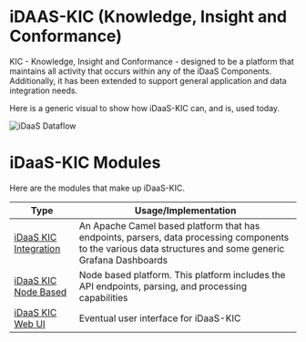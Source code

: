 # iDAAS-KIC (Knowledge, Insight and Conformance)
KIC - Knowledge, Insight and Conformance - designed to be a platform that maintains all activity that occurs within any 
of the iDaaS Components. Additionally, it has been extended to support general application and data integration needs.

Here is a generic visual to show how iDaaS-KIC can, and is, used today.

![iDaaS Dataflow](https://github.com/Project-Herophilus/Project-Herophilus-Assets/blob/main/Platform/Images/iDAAS-Platform/iDaaS-KIC-General.png)

# iDaaS-KIC Modules
Here are the modules that make up iDaaS-KIC.

| Type|Usage/Implementation |
| -------------|----------|
|[iDaaS KIC Integration](https://github.com/Project-Herophilus/iDaaS-KIC/tree/main/iDaaS-KIC-Integration)| An Apache Camel based platform that has endpoints, parsers, data processing components to the various data structures and some generic Grafana Dashboards|
|[iDaaS KIC Node Based](https://github.com/Project-Herophilus/iDaaS-KIC/tree/main/iDaaS-KIC-Web-API)|Node based platform. This platform includes the API endpoints, parsing, and processing capabilities|
|[iDaaS KIC Web UI](https://github.com/Project-Herophilus/iDaaS-KIC/tree/main/iDaaS-KIC-Web-UI/kicwebui)|Eventual user interface for iDaaS-KIC|

